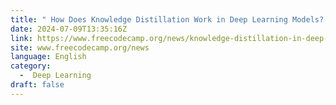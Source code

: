 ```yaml
---
title: " How Does Knowledge Distillation Work in Deep Learning Models? "
date: 2024-07-09T13:35:16Z
link: https://www.freecodecamp.org/news/knowledge-distillation-in-deep-learning-models/?utm_medium=RSS&utm_source=news.12bit.vn
site: www.freecodecamp.org/news
language: English
category:
  -  Deep Learning 
draft: false
---
```

